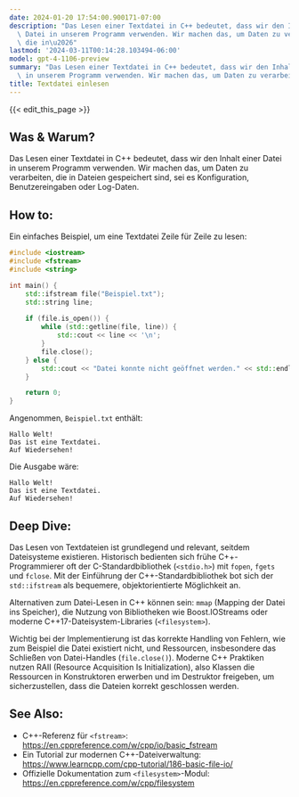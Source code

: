 ```yaml
---
date: 2024-01-20 17:54:00.900171-07:00
description: "Das Lesen einer Textdatei in C++ bedeutet, dass wir den Inhalt einer\
  \ Datei in unserem Programm verwenden. Wir machen das, um Daten zu verarbeiten,\
  \ die in\u2026"
lastmod: '2024-03-11T00:14:28.103494-06:00'
model: gpt-4-1106-preview
summary: "Das Lesen einer Textdatei in C++ bedeutet, dass wir den Inhalt einer Datei\
  \ in unserem Programm verwenden. Wir machen das, um Daten zu verarbeiten, die in\u2026"
title: Textdatei einlesen
---
```


{{< edit_this_page >}}

## Was & Warum?
Das Lesen einer Textdatei in C++ bedeutet, dass wir den Inhalt einer Datei in unserem Programm verwenden. Wir machen das, um Daten zu verarbeiten, die in Dateien gespeichert sind, sei es Konfiguration, Benutzereingaben oder Log-Daten.

## How to:
Ein einfaches Beispiel, um eine Textdatei Zeile für Zeile zu lesen:

```C++
#include <iostream>
#include <fstream>
#include <string>

int main() {
    std::ifstream file("Beispiel.txt");
    std::string line;
    
    if (file.is_open()) {
        while (std::getline(file, line)) {
            std::cout << line << '\n';
        }
        file.close();
    } else {
        std::cout << "Datei konnte nicht geöffnet werden." << std::endl;
    }

    return 0;
}
```

Angenommen, `Beispiel.txt` enthält:

```
Hallo Welt!
Das ist eine Textdatei.
Auf Wiedersehen!
```

Die Ausgabe wäre:

```
Hallo Welt!
Das ist eine Textdatei.
Auf Wiedersehen!
```

## Deep Dive:
Das Lesen von Textdateien ist grundlegend und relevant, seitdem Dateisysteme existieren. Historisch bedienten sich frühe C++-Programmierer oft der C-Standardbibliothek (`<stdio.h>`) mit `fopen`, `fgets` und `fclose`. Mit der Einführung der C++-Standardbibliothek bot sich der `std::ifstream` als bequemere, objektorientierte Möglichkeit an.

Alternativen zum Datei-Lesen in C++ können sein: `mmap` (Mapping der Datei ins Speicher), die Nutzung von Bibliotheken wie Boost.IOStreams oder moderne C++17-Dateisystem-Libraries (`<filesystem>`).

Wichtig bei der Implementierung ist das korrekte Handling von Fehlern, wie zum Beispiel die Datei existiert nicht, und Ressourcen, insbesondere das Schließen von Datei-Handles (`file.close()`). Moderne C++ Praktiken nutzen RAII (Resource Acquisition Is Initialization), also Klassen die Ressourcen in Konstruktoren erwerben und im Destruktor freigeben, um sicherzustellen, dass die Dateien korrekt geschlossen werden.

## See Also:
- C++-Referenz für `<fstream>`: https://en.cppreference.com/w/cpp/io/basic_fstream
- Ein Tutorial zur modernen C++-Dateiverwaltung: https://www.learncpp.com/cpp-tutorial/186-basic-file-io/
- Offizielle Dokumentation zum `<filesystem>`-Modul: https://en.cppreference.com/w/cpp/filesystem
